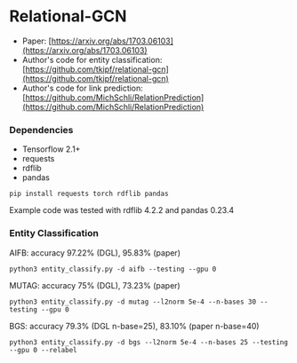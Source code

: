 # Relational-GCN

* Paper: [https://arxiv.org/abs/1703.06103](https://arxiv.org/abs/1703.06103)
* Author's code for entity classification: [https://github.com/tkipf/relational-gcn](https://github.com/tkipf/relational-gcn)
* Author's code for link prediction: [https://github.com/MichSchli/RelationPrediction](https://github.com/MichSchli/RelationPrediction)

### Dependencies
* Tensorflow 2.1+
* requests
* rdflib
* pandas

```
pip install requests torch rdflib pandas
```

Example code was tested with rdflib 4.2.2 and pandas 0.23.4

### Entity Classification
AIFB: accuracy 97.22% (DGL), 95.83% (paper)
```
python3 entity_classify.py -d aifb --testing --gpu 0
```

MUTAG: accuracy 75% (DGL), 73.23% (paper)
```
python3 entity_classify.py -d mutag --l2norm 5e-4 --n-bases 30 --testing --gpu 0
```

BGS: accuracy 79.3% (DGL n-base=25), 83.10% (paper n-base=40)
```
python3 entity_classify.py -d bgs --l2norm 5e-4 --n-bases 25 --testing --gpu 0 --relabel
```
